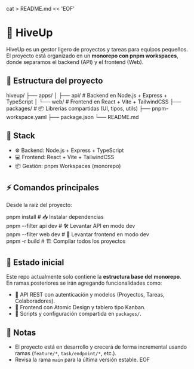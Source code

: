 cat > README.md << 'EOF'
# 🐝 HiveUp

HiveUp es un gestor ligero de proyectos y tareas para equipos pequeños.  
El proyecto está organizado en un **monorepo con pnpm workspaces**, donde separamos el backend (API) y el frontend (Web).

## 📂 Estructura del proyecto

hiveup/
├── apps/
│   ├── api/        # Backend en Node.js + Express + TypeScript
│   └── web/        # Frontend en React + Vite + TailwindCSS
├── packages/       # 📦 Librerías compartidas (UI, tipos, utils)
├── pnpm-workspace.yaml
├── package.json
└── README.md

## 🚀 Stack

- ⚙️ Backend: Node.js + Express + TypeScript  
- 💻 Frontend: React + Vite + TailwindCSS  
- 📦 Gestión: pnpm Workspaces (monorepo)  

## ⚡️ Comandos principales

Desde la raíz del proyecto:

pnpm install          # 📥 Instalar dependencias  
pnpm --filter api dev # 🛠️ Levantar API en modo dev  
pnpm --filter web dev # 🎨 Levantar frontend en modo dev  
pnpm -r build         # 🏗️ Compilar todos los proyectos  

## 🌱 Estado inicial

Este repo actualmente solo contiene la **estructura base del monorepo**.  
En ramas posteriores se irán agregando funcionalidades como:
- 🔑 API REST con autenticación y modelos (Proyectos, Tareas, Colaboradores).  
- 🎨 Frontend con Atomic Design y tablero tipo Kanban.  
- 🧩 Scripts y configuración compartida en `packages/`.  

## 📌 Notas

- El proyecto está en desarrollo y crecerá de forma incremental usando ramas (`feature/*`, `task/endpoint/*`, etc.).  
- Revisa la rama `main` para la última versión estable.
EOF
